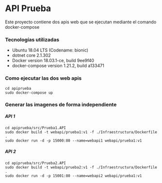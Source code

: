 # API Prueba

Este proyecto contiene dos apis web que se ejecutan mediante el comando docker-compose

### Tecnologías utilizadas

* Ubuntu 18.04 LTS (Codename: bionic)
* dotnet core 2.1.302
* Docker version 18.03.1-ce, build 9ee9f40
* docker-compose version 1.21.2, build a133471

### Como ejecutar las dos web apis

```
cd apiprueba
sudo docker-compose up
```

### Generar las imagenes de forma independiente

##### API 1
```
cd apiprueba/src/Prueba1.API
sudo docker build -t webapi/prueba1:v1 -f ./Infraestructura/Dockerfile .
sudo docker run -d -p 15000:80 --name=webapi1 webapi/prueba1:v1
```

##### API 2
```
cd apiprueba/src/Prueba2.API
sudo docker build -t webapi/prueba2:v1 -f ./Infraestructura/Dockerfile .
sudo docker run -d -p 15001:80 --name=webapi2 webapi/prueba1:v1
```